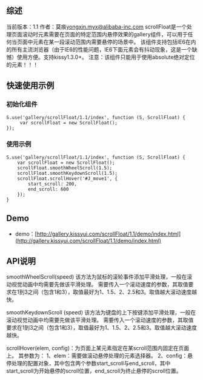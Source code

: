 ## 综述

当前版本：1.1
作者：莫痕<yongxin.myx@alibaba-inc.com>
scrollFloat是一个处理页面滚动时元素需要在页面的特定范围内悬停效果的gallery组件，可以用于任何当页面中元素在某一段滚动范围内需要悬停的场景中。
该组件支持包括IE6在内的所有主流浏览器（由于IE6的性能问题，IE6下面元素会有抖动现象，这是一个缺憾）使用方便。支持kissy1.3.0+。
注意：该组件只能用于使用absolute绝对定位的元素！！！

## 快速使用示例
### 初始化组件

    S.use('gallery/scrollFloat/1.1/index', function (S, ScrollFloat) {
         var scrollFloat = new ScrollFloat();
    });

### 使用示例
    S.use('gallery/scrollFloat/1.1/index', function (S, ScrollFloat) {
        var scrollFloat = new ScrollFloat();
        scrollFloat.smoothWheelScroll(1.5);
        scrollFloat.smoothKeydownScroll(1.5);
        scrollFloat.scrollHover('#J_move1', {
            start_scroll: 200,
            end_scroll: 600
        });
    }

## Demo
* demo：[http://gallery.kissyui.com/scrollFloat/1.1/demo/index.html](http://gallery.kissyui.com/scrollFloat/1.1/demo/index.html)


## API说明

smoothWheelScroll(speed)
该方法为鼠标的滚轮事件添加平滑处理，一般在滚动视觉动画中均需要先做该平滑处理。
需要传入一个滚动速度的参数，其取值要求在1到3之间（包含1和3），取值最好为1、1.5、2、2.5和3。取值越大滚动速度越快。

smoothKeydownScroll (speed)
该方法为键盘的上下按键添加平滑处理，一般在滚动视觉动画中均需要先做该平滑处理。
需要传入一个滚动速度的参数，其取值要求在1到3之间（包含1和3），取值最好为1、1.5、2、2.5和3。取值越大滚动速度越快。

scrollHover(elem, config)：为页面上某元素指定在某scroll范围内固定在页面上。
其参数为：
1、elem：需要做滚动悬停处理的元素选择器。
2、config：悬停处理的配置对象，其中包含两个参数start_scroll与end_scroll，其中start_scroll为开始悬停的scroll位置，end_scroll为终止悬停的scroll位置。
